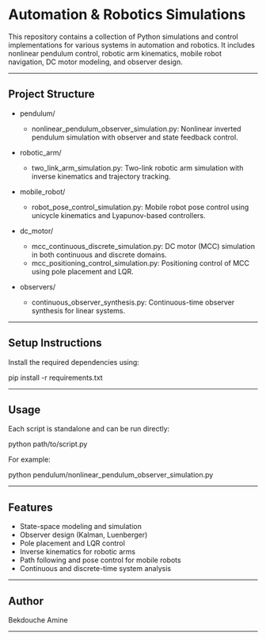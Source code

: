 # Automation & Robotics Simulations

This repository contains a collection of Python simulations and control implementations for various systems in automation and robotics. It includes nonlinear pendulum control, robotic arm kinematics, mobile robot navigation, DC motor modeling, and observer design.

---

## Project Structure

- pendulum/
  - nonlinear_pendulum_observer_simulation.py: Nonlinear inverted pendulum simulation with observer and state feedback control.

- robotic_arm/
  - two_link_arm_simulation.py: Two-link robotic arm simulation with inverse kinematics and trajectory tracking.

- mobile_robot/
  - robot_pose_control_simulation.py: Mobile robot pose control using unicycle kinematics and Lyapunov-based controllers.

- dc_motor/
  - mcc_continuous_discrete_simulation.py: DC motor (MCC) simulation in both continuous and discrete domains.
  - mcc_positioning_control_simulation.py: Positioning control of MCC using pole placement and LQR.

- observers/
  - continuous_observer_synthesis.py: Continuous-time observer synthesis for linear systems.

---

## Setup Instructions

Install the required dependencies using:

pip install -r requirements.txt

---

## Usage

Each script is standalone and can be run directly:

python path/to/script.py

For example:

python pendulum/nonlinear_pendulum_observer_simulation.py

---

## Features

- State-space modeling and simulation
- Observer design (Kalman, Luenberger)
- Pole placement and LQR control
- Inverse kinematics for robotic arms
- Path following and pose control for mobile robots
- Continuous and discrete-time system analysis

---

## Author

Bekdouche Amine  

---
